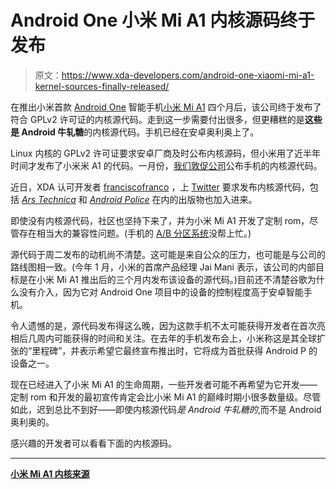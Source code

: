 # Android One 小米 Mi A1 内核源码终于发布

> 原文：<https://www.xda-developers.com/android-one-xiaomi-mi-a1-kernel-sources-finally-released/>

在推出小米首款 [Android One](https://www.xda-developers.com/xiaomi-joins-the-android-one-program-in-india-with-the-new-xiaomi-mi-a1/) 智能手机[小米 Mi A1](https://www.xda-developers.com/xiaomi-mi-a1-camera-magisk/) 四个月后，该公司终于发布了符合 GPLv2 许可证的内核源代码。走到这一步需要付出很多，但更糟糕的是**这些是 Android 牛轧糖**的内核源代码。手机已经在安卓奥利奥上了。

Linux 内核的 GPLv2 许可证要求安卓厂商及时公布内核源码，但小米用了近半年时间才发布了小米米 A1 的代码。一月份，[我们敦促公司](https://www.xda-developers.com/xiaomi-not-released-kernel-sources-mi-a1/)公布手机的内核源代码。

近日，XDA 认可开发者 [franciscofranco](https://forum.xda-developers.com/member.php?u=3292224) ，上 [Twitter](https://twitter.com/franciscof_1990/status/953390057892835329) 要求发布内核源代码，包括 [*Ars Technica*](https://arstechnica.com/gadgets/2018/01/xiaomi-is-dragging-its-feet-on-the-gpl-again-this-time-with-the-mi-a1/) 和 [*Android Police*](http://www.androidpolice.com/2018/01/16/xiaomi-still-hasnt-released-kernel-sources-mi-a1/) 在内的出版物也加入进来。

即使没有内核源代码，社区也坚持下来了，并为小米 Mi A1 开发了定制 rom，尽管存在相当大的兼容性问题。(手机的 [A/B 分区系统](https://www.xda-developers.com/xiaomi-mi-a1-android-ab-partition/)没帮上忙。)

源代码于周二发布的动机尚不清楚。这可能是来自公众的压力，也可能是与公司的路线图相一致。(今年 1 月，小米的首席产品经理 Jai Mani 表示，该公司的内部目标是在小米 Mi A1 推出后的三个月内发布该设备的源代码。)目前还不清楚谷歌为什么没有介入，因为它对 Android One 项目中的设备的控制程度高于安卓智能手机。

令人遗憾的是，源代码发布得这么晚，因为这款手机不太可能获得开发者在首次亮相后几周内可能获得的时间和关注。在去年的手机发布会上，小米称这是其全球扩张的“里程碑”，并表示希望它最终宣布推出时，它将成为首批获得 Android P 的设备之一。

现在已经进入了小米 Mi A1 的生命周期，一些开发者可能不再希望为它开发——定制 rom 和开发的最初宣传肯定会比小米 Mi A1 的巅峰时期小很多数量级。尽管如此，迟到总比不到好——即使内核源代码*是 Android 牛轧糖的*,而不是 Android 奥利奥的。

感兴趣的开发者可以看看下面的内核源码。

* * *

[**小米 Mi A1 内核来源**](https://github.com/MiCode/Xiaomi_Kernel_OpenSource/tree/tissot-n-oss)
